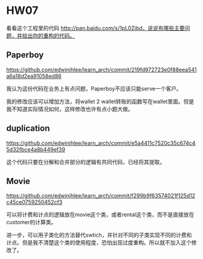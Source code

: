 # HW07

看看这个工程里的代码 http://pan.baidu.com/s/1pL0Zjbd，说说有哪些主要问题，并给出你的重构的代码。


## Paperboy

https://github.com/edwinjhlee/learn_arch/commit/219fd972723e0f88eea541a6a18d2ea91058ed86

我认为这份代码在业务上有点问题，Paperboy不应该只能serve一个客户。

我的修改应该可以增加方法，将wallet 2 wallet转账的函数写在wallet里面。但是我不知道实际情况如何，这样修改也许有点小题大做。

## duplication

https://github.com/edwinjhlee/learn_arch/commit/e5a4411c7520c35c674c45d32fbce4a8b449ef39

这个代码只要在分解和合并部分的逻辑有共同代码，已经将其提取。

## Movie

https://github.com/edwinjhlee/learn_arch/commit/f299b9f63574021f125d12c45ce0759250452cf3

可以将计费和计点的逻辑放在movie这个类，或者rental这个类，而不是直接放在customer的计算类。

进一步，可以用子类化的方法替代swtich，并针对不同的子类实现不同的计费和计点。但是我不清楚这个类的使用程度，恐怕出现过度重构。所以就不加入这个修改了。


